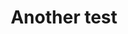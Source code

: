 ---
title: Another test
description: Deskripsi test
created_at: "2023-11-13"
isExternal: true
link: https://hinode.rmecha.my.id/
---